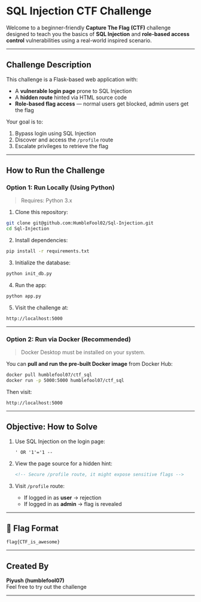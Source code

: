 
# SQL Injection CTF Challenge

Welcome to a beginner-friendly **Capture The Flag (CTF)** challenge designed to teach you the basics of **SQL Injection** and **role-based access control** vulnerabilities using a real-world inspired scenario.

---

## Challenge Description

This challenge is a Flask-based web application with:

- A **vulnerable login page** prone to SQL Injection
- A **hidden route** hinted via HTML source code
- **Role-based flag access** — normal users get blocked, admin users get the flag

Your goal is to:
1. Bypass login using SQL Injection
2. Discover and access the `/profile` route
3. Escalate privileges to retrieve the flag

---

## How to Run the Challenge

### Option 1: Run Locally (Using Python)

> Requires: Python 3.x

1. Clone this repository:

```bash
git clone git@github.com:HumbleFool02/Sql-Injection.git
cd Sql-Injection
```

2. Install dependencies:

```bash
pip install -r requirements.txt
```

3. Initialize the database:

```bash
python init_db.py
```

4. Run the app:

```bash
python app.py
```

5. Visit the challenge at:

```
http://localhost:5000
```

---

### Option 2: Run via Docker (Recommended)

> Docker Desktop must be installed on your system.

You can **pull and run the pre-built Docker image** from Docker Hub:

```bash
docker pull humblefool07/ctf_sql
docker run -p 5000:5000 humblefool07/ctf_sql
```

Then visit:

```
http://localhost:5000
```

---

## Objective: How to Solve

1. Use SQL Injection on the login page:
   ```
   ' OR '1'='1 --
   ```

2. View the page source for a hidden hint:
   ```html
   <!-- Secure /profile route, it might expose sensitive flags -->
   ```

3. Visit `/profile` route:
   - If logged in as **user** → rejection
   - If logged in as **admin** → flag is revealed

---

## 🏁 Flag Format

```
flag{CTF_is_awesome}
```

---

## Created By

**Piyush (humblefool07)**  
Feel free to try out the challenge

---


